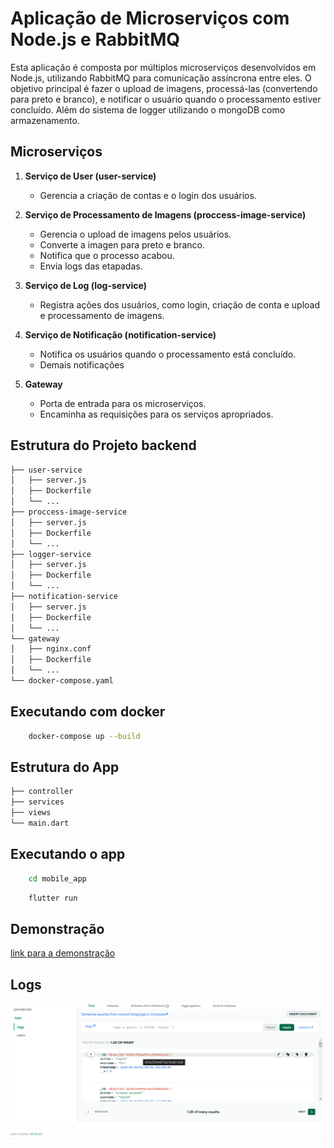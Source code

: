# Aplicação de Microserviços com Node.js e RabbitMQ

Esta aplicação é composta por múltiplos microserviços desenvolvidos em Node.js, utilizando RabbitMQ para comunicação assíncrona entre eles. O objetivo principal é fazer o upload de imagens, processá-las (convertendo para preto e branco), e notificar o usuário quando o processamento estiver concluído. Além do sistema de logger utilizando o mongoDB como armazenamento.

## Microserviços

1. **Serviço de User (user-service)**
    - Gerencia a criação de contas e o login dos usuários.

2. **Serviço de Processamento de Imagens (proccess-image-service)**
    - Gerencia o upload de imagens pelos usuários.
    - Converte a imagen para preto e branco.
    - Notifica que o processo acabou.
    - Envia logs das etapadas.

3. **Serviço de Log (log-service)**
    - Registra ações dos usuários, como login, criação de conta e upload e processamento de imagens.

4. **Serviço de Notificação (notification-service)**
    - Notifica os usuários quando o processamento está concluído.
    - Demais notificações

5. **Gateway**
    - Porta de entrada para os microserviços.
    - Encaminha as requisições para os serviços apropriados.

## Estrutura do Projeto backend

```bash
├── user-service
│   ├── server.js
│   ├── Dockerfile
│   └── ...
├── proccess-image-service
│   ├── server.js
│   ├── Dockerfile
│   └── ...
├── logger-service
│   ├── server.js
│   ├── Dockerfile
│   └── ...
├── notification-service
│   ├── server.js
│   ├── Dockerfile
│   └── ...
└── gateway
│   ├── nginx.conf
│   ├── Dockerfile
│   └── ...
└── docker-compose.yaml
```
## Executando com docker

```bash
    docker-compose up --build
```

## Estrutura do App

```bash
├── controller
├── services
├── views
└── main.dart
```
## Executando o app

```bash
    cd mobile_app
```
```bash
    flutter run
```

## Demonstração
[link para a demonstração](https://drive.google.com/file/d/1KzF2Bku1ADvZos-f8yNu3bz8rSKLLKdk/view?usp=sharing)

## Logs
![Demonstração dos logs](logs.png)
